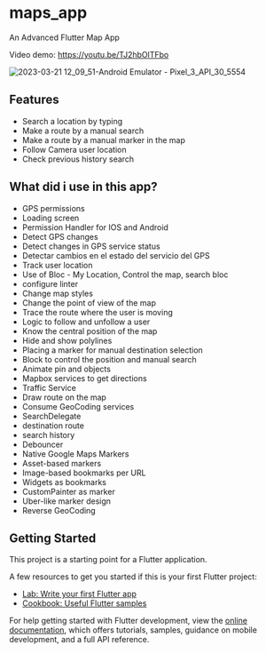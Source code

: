 # maps_app

An Advanced Flutter Map App

Video demo:
https://youtu.be/TJ2hbOlTFbo

![2023-03-21 12_09_51-Android Emulator - Pixel_3_API_30_5554](https://user-images.githubusercontent.com/51382458/226650402-056a1915-42f7-408e-be24-515978a3e5ee.png)

## Features 
- Search a location by typing
- Make a route by a manual search
- Make a route by a manual marker in the map
- Follow Camera user location
- Check previous history search

## What did i use in this app?

- GPS permissions
- Loading screen
- Permission Handler for IOS and Android
- Detect GPS changes
- Detect changes in GPS service status
- Detectar cambios en el estado del servicio del GPS
- Track user location
- Use of Bloc - My Location, Control the map, search bloc
- configure linter
- Change map styles
- Change the point of view of the map
- Trace the route where the user is moving
- Logic to follow and unfollow a user
- Know the central position of the map
- Hide and show polylines
- Placing a marker for manual destination selection
- Block to control the position and manual search
- Animate pin and objects
- Mapbox services to get directions
- Traffic Service
- Draw route on the map
- Consume GeoCoding services
- SearchDelegate
- destination route
- search history
- Debouncer
- Native Google Maps Markers
- Asset-based markers
- Image-based bookmarks per URL
- Widgets as bookmarks
- CustomPainter as marker
- Uber-like marker design
- Reverse GeoCoding


## Getting Started

This project is a starting point for a Flutter application.

A few resources to get you started if this is your first Flutter project:

- [Lab: Write your first Flutter app](https://docs.flutter.dev/get-started/codelab)
- [Cookbook: Useful Flutter samples](https://docs.flutter.dev/cookbook)

For help getting started with Flutter development, view the
[online documentation](https://docs.flutter.dev/), which offers tutorials,
samples, guidance on mobile development, and a full API reference.

